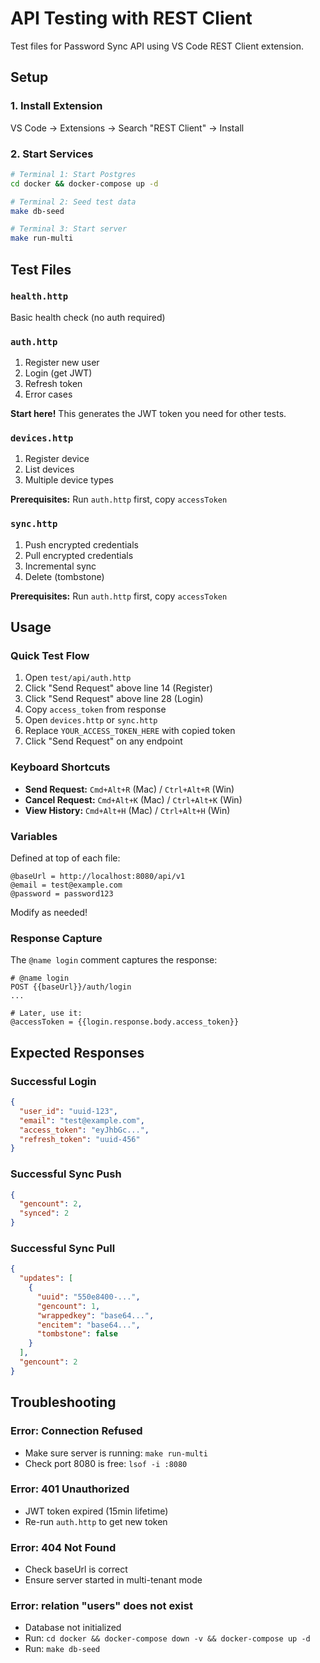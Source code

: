 # API Testing with REST Client

Test files for Password Sync API using VS Code REST Client extension.

## Setup

### 1. Install Extension
VS Code → Extensions → Search "REST Client" → Install

### 2. Start Services
```bash
# Terminal 1: Start Postgres
cd docker && docker-compose up -d

# Terminal 2: Seed test data
make db-seed

# Terminal 3: Start server
make run-multi
```

## Test Files

### `health.http`
Basic health check (no auth required)

### `auth.http`
1. Register new user
2. Login (get JWT)
3. Refresh token
4. Error cases

**Start here!** This generates the JWT token you need for other tests.

### `devices.http`
1. Register device
2. List devices
3. Multiple device types

**Prerequisites:** Run `auth.http` first, copy `accessToken`

### `sync.http`
1. Push encrypted credentials
2. Pull encrypted credentials
3. Incremental sync
4. Delete (tombstone)

**Prerequisites:** Run `auth.http` first, copy `accessToken`

## Usage

### Quick Test Flow

1. Open `test/api/auth.http`
2. Click "Send Request" above line 14 (Register)
3. Click "Send Request" above line 28 (Login)
4. Copy `access_token` from response
5. Open `devices.http` or `sync.http`
6. Replace `YOUR_ACCESS_TOKEN_HERE` with copied token
7. Click "Send Request" on any endpoint

### Keyboard Shortcuts
- **Send Request:** `Cmd+Alt+R` (Mac) / `Ctrl+Alt+R` (Win)
- **Cancel Request:** `Cmd+Alt+K` (Mac) / `Ctrl+Alt+K` (Win)
- **View History:** `Cmd+Alt+H` (Mac) / `Ctrl+Alt+H` (Win)

### Variables
Defined at top of each file:
```http
@baseUrl = http://localhost:8080/api/v1
@email = test@example.com
@password = password123
```

Modify as needed!

### Response Capture
The `@name login` comment captures the response:
```http
# @name login
POST {{baseUrl}}/auth/login
...

# Later, use it:
@accessToken = {{login.response.body.access_token}}
```

## Expected Responses

### Successful Login
```json
{
  "user_id": "uuid-123",
  "email": "test@example.com",
  "access_token": "eyJhbGc...",
  "refresh_token": "uuid-456"
}
```

### Successful Sync Push
```json
{
  "gencount": 2,
  "synced": 2
}
```

### Successful Sync Pull
```json
{
  "updates": [
    {
      "uuid": "550e8400-...",
      "gencount": 1,
      "wrappedkey": "base64...",
      "encitem": "base64...",
      "tombstone": false
    }
  ],
  "gencount": 2
}
```

## Troubleshooting

### Error: Connection Refused
- Make sure server is running: `make run-multi`
- Check port 8080 is free: `lsof -i :8080`

### Error: 401 Unauthorized
- JWT token expired (15min lifetime)
- Re-run `auth.http` to get new token

### Error: 404 Not Found
- Check baseUrl is correct
- Ensure server started in multi-tenant mode

### Error: relation "users" does not exist
- Database not initialized
- Run: `cd docker && docker-compose down -v && docker-compose up -d`
- Run: `make db-seed`
